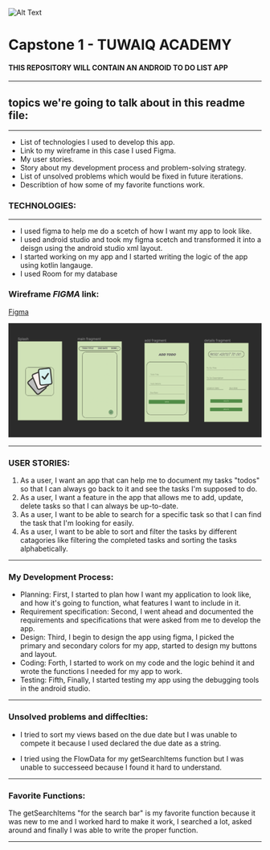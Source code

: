 ![Alt Text](https://camo.githubusercontent.com/37ca472e2afb74974a0314d89af8f470422a79582bed0d188f9927777230195d/68747470733a2f2f6c61756e63682e73612f6173736574732f696d616765732f6c6f676f732f7475776169712d61636164656d792d6c6f676f2e737667)

# Capstone 1 - TUWAIQ ACADEMY


#### **THIS REPOSITORY WILL CONTAIN AN ANDROID TO DO LIST APP**

<hr>

## topics we're going to talk about in this readme file:

<hr>

* List of technologies I  used to develop this app.
* Link to my wireframe in this case I used Figma.
* My user stories.
* Story about my development process and problem-solving strategy.
* List of unsolved problems which would be fixed in future iterations.
* Describtion of how some of my favorite functions work.




### TECHNOLOGIES:

<hr>

* I used figma to help me do a scetch of how I want my app to look like.
* I used android studio and took my figma scetch and transformed it into a deisgn using the android studio xml layout.
* I started working on my app and I started writing the logic of the app using kotlin langauge. 
* I used Room for my database 


### Wireframe _**FIGMA**_ link:



[Figma](https://www.figma.com/file/Zy3MOlhK10e1vjGoK68m9w/Untitled?node-id=24%3A12)



<img src="https://github.com/Hindalzarah/ToDoList/blob/2b740302ebe7b164ced8753c8602d23a265c9896/Screen%20Shot%201443-03-29%20at%201.43.09%20PM.png" alt="drawing" width="600"/>

<hr>

### USER STORIES:

1. As a user, I want an app that can help me to document my tasks "todos" so that I can always go back to it and see the tasks I'm supposed to do.
2. As a user, I want a feature in the app that allows me to add, update, delete tasks so that I can always be up-to-date.
3. As a user, I want to be able to search for a specific task so that I can find the task that I'm looking for easily.
4. As a user, I want to be able to sort and filter the tasks by different catagories like filtering the completed tasks and sorting the tasks alphabetically.

<hr>


### My Development Process:
 
 * Planning: First, I started to plan how I want my application to look like, and how it's going to function, what features I want to include in it.
 * Requirement specification: Second, I went ahead and documented the requirements and specifications that were asked from me to develop the app.
 * Design: Third, I begin to design the app using figma, I picked the primary and secondary colors for my app, started to design my buttons and layout.
 * Coding: Forth, I started to work on my code and the logic behind it and wrote the functions I needed for my app to work.
 * Testing: Fifth, Finally, I started  testing my app using the debugging tools in the android studio.

<hr>


### Unsolved problems and diffeclties:

* I tried to sort my views based on the due date but I was unable to compete it because I used declared the due date as a string.

* I tried using the FlowData for my getSearchItems function but I was unable to successeed because I found it hard to understand.

<hr>



### Favorite Functions:

The getSearchItems  "for the search bar" is my favorite function because it was new to me and I worked hard to make it work, I searched a lot, asked around and finally I was able to write the proper function.

<hr>




